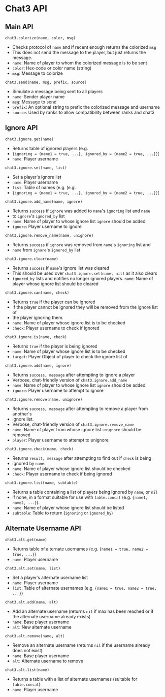 Chat3 API
=========

Main API
--------

`chat3.colorize(name, color, msg)`

* Checks protocol of `name` and if recent enough returns the colorized `msg`
* This does not send the message to the player, but just returns the message.
* `name`: Name of player to whom the colorized message is to be sent
* `color`: Hex-code or color name (string)
* `msg`: Message to colorize

`chat3.send(name, msg, prefix, source)`

* Simulate a message being sent to all players
* `name`: Sender player name
* `msg`: Message to send
* `prefix`: An optional string to prefix the colorized message and username
* `source`: Used by ranks to allow compatibility between ranks and chat3

Ignore API
----------

`chat3.ignore.get(name)`

* Returns table of ignored players (e.g.
* `{ignoring = {name1 = true, ...}, ignored_by = {name2 = true, ...}}`)
* `name`: Player username

`chat3.ignore.set(name, list)`

* Set a player's ignore list
* `name`: Player username
* `list`: Table of names (e.g. (e.g.
* `{ignoring = {name1 = true, ...}, ignored_by = {name2 = true, ...}}`)

`chat3.ignore.add_name(name, ignore)`

* Returns `success` if `ignore` was added to `name`'s `ignoring` list and `name`
* to `ignore`'s `ignored_by` list
* `name`: Name of player to whose ignore list `ignore` should be added
* `ignore`: Player username to ignore

`chat3.ignore.remove_name(name, unignore)`

* Returns `success` if `ignore` was removed from `name`'s `ignoring` list and
* `name` from `ignore`'s `ignored_by` list

`chat3.ignore.clear(name)`

* Returns `success` if `name`'s ignore list was cleared
* This should be used over `chat3.ignore.set(name, nil)` as it also clears
* `ignored_by` lists and notifies no longer ignored players.
`name`: Name of player whose ignore list should be cleared

`chat3.ignore.can(name, check)`

* Returns `true` if the player can be ignored
* If the player cannot be ignored they will be removed from the ignore list of
* the player ignoring them.
* `name`: Name of player whose ignore list is to be checked
* `check`: Player username to check if ignored

`chat3.ignore.is(name, check)`

* Returns `true` if the player is being ignored
* `name`: Name of player whose ignore list is to be checked
* `target`: Player Object of player to check the ignore list of

`chat3.ignore.add(name, ignore)`

* Returns `success, message` after attempting to ignore a player
* Verbose, chat-friendly version of `chat3.ignore.add_name`
* `name`: Name of player to whose ignore list `ignore` should be added
* `ignore`: Player username to attempt to ignore

`chat3.ignore.remove(name, unignore)`

* Returns `success, message` after attempting to remove a player from another's
* ignore list.
* Verbose, chat-friendly version of `chat3.ignore.remove_name`
* `name`: Name of player from whose ignore list `unignore` should be removed
* `player`: Player username to attempt to unignore

`chat3.ignore.check(name, check)`

* Returns `result, message` after attempting to find out if `check` is being
* ignored by `name`.
* `name`: Name of player whose ignore list should be checked
* `check`: Player username to check if being ignored

`chat3.ignore.list(name, subtable)`

* Returns a table containing a list of players being ignored by `name`, or `nil`
* if none, in a format suitable for use with `table.concat` (e.g. `{name1, name2, ...}`).
* `name`: Name of player whose ignore list should be listed
* `subtable`: Table to return (`ignoring` or `ignored_by`)

Alternate Username API
----------------------

`chat3.alt.get(name)`

* Returns table of alternate usernames (e.g. `{name1 = true, name2 = true, ...}`)
* `name`: Player username

`chat3.alt.set(name, list)`

* Set a player's alternate username list
* `name`: Player username
* `list`: Table of alternate usernames (e.g. `{name1 = true, name2 = true, ...}`)

`chat3.alt.add(name, alt)`

* Add an alternate username (returns `nil` if max has been reached or if the
	alternate username already exists)
* `name`: Base player username
* `alt`: New alternate username

`chat3.alt.remove(name, alt)`

* Remove an alternate username (returns `nil` if the username already does not
	exist)
* `name`: Base player username
* `alt`: Alternate username to remove

`chat3.alt.list(name)`

* Returns a table with a list of alternate usernames (suitable for `table.concat`)
* `name`: Player username
